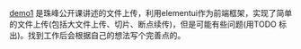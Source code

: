 [demo1](./demo1) 是珠峰公开课讲述的文件上传，利用elementui作为前端框架，实现了简单的文件上传(包括大文件上传、切片、断点续传)，但是可能有些问题(用TODO 标出)。找到工作后会根据自己的想法写个完善点的。